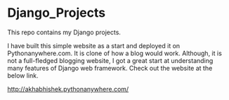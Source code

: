 # Django_Projects
This repo contains my Django projects.  

I have built this simple website as a start and deployed it on Pythonanywhere.com. It is clone of how a blog would work. Although, it is not a full-fledged blogging website, I got a great start at understanding many features of Django web framework. Check out the website at the below link.  

http://akhabhishek.pythonanywhere.com/
